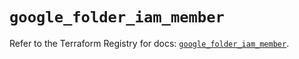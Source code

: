 # `google_folder_iam_member`

Refer to the Terraform Registry for docs: [`google_folder_iam_member`](https://registry.terraform.io/providers/hashicorp/google-beta/6.27.0/docs/resources/google_folder_iam_member).
